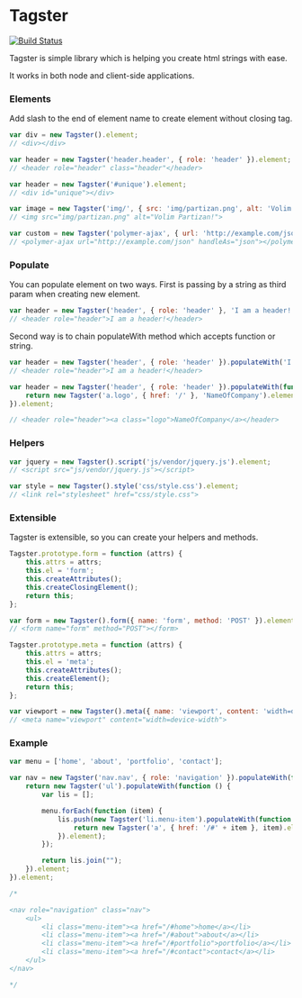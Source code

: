 # Tagster

[![Build Status](https://travis-ci.org/goschevski/tagster.svg?branch=master)](https://travis-ci.org/goschevski/tagster)

Tagster is simple library which is helping you create html strings with ease.

It works in both node and client-side applications.

### Elements

Add slash to the end of element name to create element without closing tag.

```javascript
var div = new Tagster().element;
// <div></div>

var header = new Tagster('header.header', { role: 'header' }).element;
// <header role="header" class="header"</header>

var header = new Tagster('#unique').element;
// <div id="unique"></div>

var image = new Tagster('img/', { src: 'img/partizan.png', alt: 'Volim Partizan!' }).element;
// <img src="img/partizan.png" alt="Volim Partizan!">

var custom = new Tagster('polymer-ajax', { url: 'http://example.com/json', handleAs: 'json' }).element;
// <polymer-ajax url="http://example.com/json" handleAs="json"></polymer-ajax>
```

### Populate

You can populate element on two ways. First is passing by a string as third param when creating new element.

```javascript
var header = new Tagster('header', { role: 'header' }, 'I am a header!').element;
// <header role="header">I am a header!</header>
```
Second way is to chain populateWith method which accepts function or string.

```javascript
var header = new Tagster('header', { role: 'header' }).populateWith('I am a header!').element;
// <header role="header">I am a header!</header>

var header = new Tagster('header', { role: 'header' }).populateWith(function () {
    return new Tagster('a.logo', { href: '/' }, 'NameOfCompany').element;
}).element;

// <header role="header"><a class="logo">NameOfCompany</a></header>
```

### Helpers

```javascript
var jquery = new Tagster().script('js/vendor/jquery.js').element;
// <script src="js/vendor/jquery.js"></script>
```

```javascript
var style = new Tagster().style('css/style.css').element;
// <link rel="stylesheet" href="css/style.css">
```

### Extensible

Tagster is extensible, so you can create your helpers and methods.

```javascript
Tagster.prototype.form = function (attrs) {
    this.attrs = attrs;
    this.el = 'form';
    this.createAttributes();
    this.createClosingElement();
    return this;
};

var form = new Tagster().form({ name: 'form', method: 'POST' }).element;
// <form name="form" method="POST"></form>

Tagster.prototype.meta = function (attrs) {
    this.attrs = attrs;
    this.el = 'meta';
    this.createAttributes();
    this.createElement();
    return this;
};

var viewport = new Tagster().meta({ name: 'viewport', content: 'width=device-width' }).element;
// <meta name="viewport" content="width=device-width">
```

### Example

```javascript
var menu = ['home', 'about', 'portfolio', 'contact'];

var nav = new Tagster('nav.nav', { role: 'navigation' }).populateWith(function () {
    return new Tagster('ul').populateWith(function () {
        var lis = [];

        menu.forEach(function (item) {
            lis.push(new Tagster('li.menu-item').populateWith(function () {
                return new Tagster('a', { href: '/#' + item }, item).element;
            }).element);
        });

        return lis.join("");
    }).element;
}).element;

/*

<nav role="navigation" class="nav">
    <ul>
        <li class="menu-item"><a href="/#home">home</a></li>
        <li class="menu-item"><a href="/#about">about</a></li>
        <li class="menu-item"><a href="/#portfolio">portfolio</a></li>
        <li class="menu-item"><a href="/#contact">contact</a></li>
    </ul>
</nav>

*/
```

